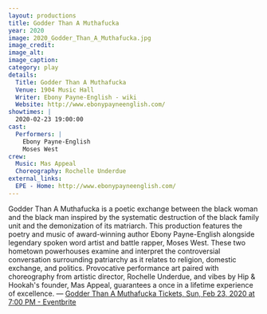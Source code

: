 ```yaml
---
layout: productions
title: Godder Than A Muthafucka
year: 2020
image: 2020_Godder_Than_A_Muthafucka.jpg
image_credit: 
image_alt:
image_caption:
category: play
details:
  Title: Godder Than A Muthafucka
  Venue: 1904 Music Hall
  Writer: Ebony Payne-English - wiki
  Website: http://www.ebonypayneenglish.com/
showtimes: |
  2020-02-23 19:00:00
cast:
  Performers: |
    Ebony Payne-English
    Moses West
crew:
  Music: Mas Appeal
  Choreography: Rochelle Underdue
external_links:
  EPE - Home: http://www.ebonypayneenglish.com/
---
```

Godder Than A Muthafucka is a poetic exchange between the black woman and the black man inspired by the systematic destruction of the black family unit and the demonization of its matriarch. This production features the poetry and music of award-winning author Ebony Payne-English alongside legendary spoken word artist and battle rapper, Moses West. These two hometown powerhouses examine and interpret the controversial conversation surrounding patriarchy as it relates to religion, domestic exchange, and politics. Provocative performance art paired with choreography from artistic director, Rochelle Underdue, and vibes by Hip & Hookah's founder, Mas Appeal, guarantees a once in a lifetime experience of excellence. — [Godder Than A Muthafucka Tickets, Sun, Feb 23, 2020 at 7:00 PM - Eventbrite](https://www.eventbrite.com/e/godder-than-a-muthafucka-tickets-89589134513)
